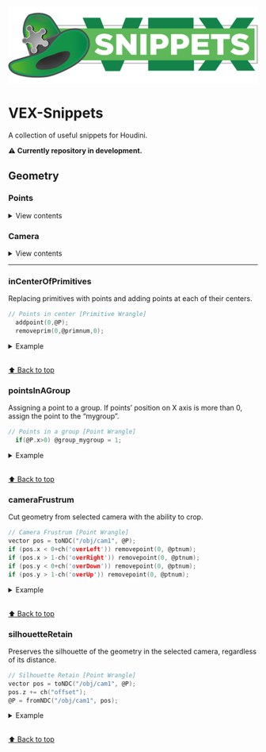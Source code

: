 [![Logo](/img/vex_snippets_logo.png)](https://github.com/Kuchavo/VEX-Snippets)

# VEX-Snippets
A collection of useful snippets for Houdini.

⚠️ **Сurrently repository in development.**

## Geometry

### Points

<details>
<summary>View contents</summary>

* [`inCenterOfPrimitives`](#incenterofprimitives)
* [`pointsInAGroup`](#pointsinagroup)

</details>

### Camera

<details>
<summary>View contents</summary>

* [`cameraFrustrum`](#camerafrustrum)
* [`silhouetteRetain`](#silhouetteretain)

</details>

---

### inCenterOfPrimitives

Replacing primitives with points and adding points at each of their centers.

```c
// Points in center [Primitive Wrangle]
  addpoint(0,@P);
  removeprim(0,@primnum,0);
```

<details>
<summary>Example</summary>

<img src="/img/point_inCenterOfPrimitives.jpg" width="2000px;"/>

</details>

<br>[⬆ Back to top](#geometry)

### pointsInAGroup

Assigning a point to a group. If points’ position on X axis is more than 0, assign the point to the “mygroup”.

```c
// Points in a group [Point Wrangle]
  if(@P.x>0) @group_mygroup = 1;
```

<details>
<summary>Example</summary>

<img src="/img/point_pointsInAGroup.jpg" width="2000px;"/>

</details>

<br>[⬆ Back to top](#geometry)

### cameraFrustrum

Cut geometry from selected camera with the ability to crop.

```c
// Camera Frustrum [Point Wrangle]
vector pos = toNDC("/obj/cam1", @P);
if (pos.x < 0+ch('overLeft')) removepoint(0, @ptnum);
if (pos.x > 1-ch('overRight')) removepoint(0, @ptnum);
if (pos.y < 0+ch('overDown')) removepoint(0, @ptnum);
if (pos.y > 1-ch('overUp')) removepoint(0, @ptnum);
```

<details>
<summary>Example</summary>

<img src="/img/cam_cameraFrustrum.jpg" width="2000px;"/>

</details>

<br>[⬆ Back to top](#geometry)

### silhouetteRetain

Preserves the silhouette of the geometry in the selected camera, regardless of its distance.

```c
// Silhouette Retain [Point Wrangle]
vector pos = toNDC("/obj/cam1", @P);
pos.z += ch("offset");
@P = fromNDC("/obj/cam1", pos);
```

<details>
<summary>Example</summary>

<img src="/img/cam_silhouetteRetain.jpg" width="2000px;"/>

</details>

<br>[⬆ Back to top](#geometry)
